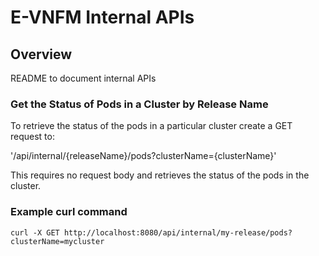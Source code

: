 # E-VNFM Internal APIs 

## Overview
README to document internal APIs


### Get the Status of Pods in a Cluster by Release Name
To retrieve the status of the pods in a particular cluster create a GET request to:

'/api/internal/{releaseName}/pods?clusterName={clusterName}'

This requires no request body and retrieves the status of the pods in the cluster.

### Example curl command
```
curl -X GET http://localhost:8080/api/internal/my-release/pods?clusterName=mycluster
```
